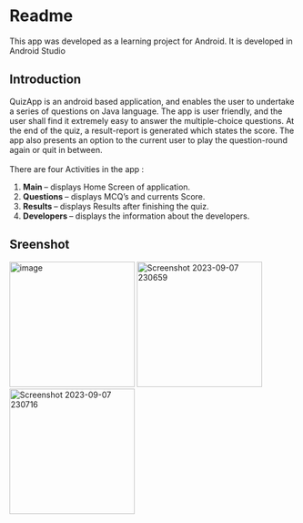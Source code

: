 # Readme
This app was developed as a learning project for Android. It is developed in Android Studio<br>

## Introduction
QuizApp is an android based application, and enables the user to undertake a series of questions on Java language. The app is user friendly, and the user shall find it extremely easy to answer the multiple-choice questions. At the end of the quiz, a result-report is generated which states the score. The app also presents an option to the current user to play the question-round again or quit in between.<br>
<br>There are four Activities in the app :<br>
<ol>
<li> <b>Main </b>– displays Home Screen of application.
<li> <b>Questions </b>– displays MCQ’s and currents Score.
<li> <b>Results </b>– displays Results after finishing the quiz.
<li> <b>Developers </b>– displays the information about the developers.</ol>

## Sreenshot

<img width="220" alt="image" src="https://github.com/iamathar7/MAD-QuizApp/assets/144320947/dc342990-7726-47b3-9e68-4f4f0fa8b4fe">
<img width="220" alt="Screenshot 2023-09-07 230659" src="https://github.com/iamathar7/MAD-QuizApp/assets/144320947/42c9e4d4-f306-400d-ab6f-931917bc49bb">
<img width="220" alt="Screenshot 2023-09-07 230716" src="https://github.com/iamathar7/MAD-QuizApp/assets/144320947/7ec5440b-92a7-455c-ae15-f19ca9ea2e61">


